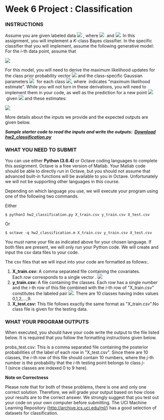 Week 6 Project : Classification
===============================

### **INSTRUCTIONS**

Assume you are given labeled data <img src="https://render.githubusercontent.com/render/math?math=(x_1,y_1),\dots,(x_N,y_N)"> , where <img src="https://render.githubusercontent.com/render/math?math=x\in\mathbb{R}^d">  and <img src="https://render.githubusercontent.com/render/math?math=y\in\{1,\dots,K\}">. In this assignment, you will implement a *K*-class Bayes classifier. In the specific classifier that you will implement, assume the following generative model: For the *i*-th data point, assume that

<img src="https://render.githubusercontent.com/render/math?math=y_i \stackrel{iid}{\sim} Discrete(\pi),\quad x_i|y_i \sim Normal(\mu_{y_i},\Sigma_{y_i}),\quad i = 1,\dots, N.">

For this model, you will need to derive the maximum likelihood updates for the class prior probability vector <img src="https://render.githubusercontent.com/render/math?math=\widehat{\pi}"> and the class-specific Gaussian parameters <img src="https://render.githubusercontent.com/render/math?math=(\widehat{\mu}_k,\widehat{\Sigma}_k)">  for each class <img src="https://render.githubusercontent.com/render/math?math=k=1,\dots,K">, where  indicates "maximum likelihood estimate". While you will not turn in these derivations, you will need to implement them in your code, as well as the prediction for a new point <img src="https://render.githubusercontent.com/render/math?math=y_0"> given <img src="https://render.githubusercontent.com/render/math?math=x_0"> and these estimates:

<img src="https://render.githubusercontent.com/render/math?math=Prob(y_0=y|x_0,\widehat{\pi},(\widehat{\mu}_1,\widehat{\Sigma}_1),\dots,(\widehat{\mu}_K,\widehat{\Sigma}_K))">

More details about the inputs we provide and the expected outputs are given below.

***Sample starter code to read the inputs and write the outputs:  [Download hw2_classification.py](https://courses.edx.org/assets/courseware/v1/9bdea8f7c66a1ab0deea07cda0f1f68f/asset-v1:ColumbiaX+CSMM.102x+1T2021+type@asset+block/hw2_classification.py)***

### **WHAT YOU NEED TO SUBMIT**

You can use either **Python (3.6.4)** or Octave coding languages to complete this assignment. Octave is a free version of Matlab. Your Matlab code should be able to directly run in Octave, but you should not assume that advanced built-in functions will be available to you in Octave. Unfortunately we will not be supporting other languages in this course.


Depending on which language you use, we will execute your program using one of the following two commands.


Either

    $ python3 hw2_classification.py X_train.csv y_train.csv X_test.csv

Or

    $ octave -q hw2_classification.m X_train.csv y_train.csv X_test.csv


You must name your file as indicated above for your chosen language. If both files are present, we will only run your Python code. We will create and input the csv data files to your code.


The csv files that we will input into your code are formatted as follows:.

1.  **X_train.csv:** A comma separated file containing the covariates. Each *row* corresponds to a single vector . <img src="https://render.githubusercontent.com/render/math?math=x_i">
2.  **y_train.csv:** A file containing the classes. Each row has a single number and the *i*-th row of this file combined with the *i*-th row of "X_train.csv" constitutes the labeled pair <img src="https://render.githubusercontent.com/render/math?math=(x_i,y_i)">. There are 10 classes having index values 0,1,2,...,9.
3.  **X_test.csv:** This file follows exactly the same format as "X_train.csv".No class file is given for the testing data.

### **WHAT YOUR PROGRAM OUTPUTS**

When executed, you should have your code write the output to the file listed below. It is required that you follow the formatting instructions given below.

probs_test.csv: This is a comma separated file containing the posterior probabilities of the label of each row in "X_test.csv". Since there are 10 classes, the *i*-th row of this file should contain 10 numbers, where the *j*-th number is the probability that the *i*-th testing point belongs to class *j-1* (since classes are indexed 0 to 9 here).


**Note on Correctness**

Please note that for both of these problems, there is one and only one correct solution. Therefore, we will grade your output based on how close your results are to the correct answer. We strongly suggest that you test out your code on your own computer before submitting. The UCI Machine Learning Repository (http://archive.ics.uci.edu/ml/) has a good selection of datasets for classification.
